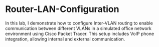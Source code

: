 # Router-LAN-Configuration
In this lab, I demonstrate how to configure Inter-VLAN routing to enable communication between different VLANs in a simulated office network environment using Cisco Packet Tracer. This setup includes VoIP phone integration, allowing internal and external communication.
